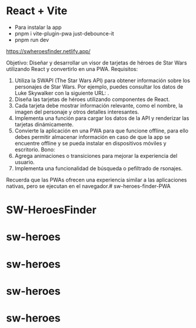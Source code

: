 # React + Vite
* Para instalar la app
* pnpm i vite-plugin-pwa just-debounce-it
* pnpm run dev 

https://swheroesfinder.netlify.app/

Objetivo: Diseñar y desarrollar un visor de tarjetas de héroes de Star Wars utilizando React y convertirlo en una PWA.
Requisitos:
 1) Utiliza la SWAPI (The Star Wars API) para obtener información sobre los personajes de Star Wars. Por ejemplo, puedes consultar los datos de Luke Skywalker con la siguiente URL: .
 2) Diseña las tarjetas de héroes utilizando componentes de React.
 3) Cada tarjeta debe mostrar información relevante, como el nombre, la imagen del personaje y otros detalles interesantes.
 4) Implementa una función para cargar los datos de la API y renderizar las tarjetas dinámicamente.
 5) Convierte la aplicación en una PWA para que funcione offline, para ello debes permitir almacenar información en caso de que la app se encuentre offline  y se pueda instalar en dispositivos móviles y escritorio.
Bono:
 1) Agrega animaciones o transiciones para mejorar la experiencia del usuario.
 2) Implementa una funcionalidad de búsqueda o pefiltrado de rsonajes.
 
Recuerda que las PWAs ofrecen una experiencia similar a las aplicaciones nativas, pero se ejecutan en el navegador.# sw-heroes-finder-PWA
# SW-HeroesFinder
# sw-heroes
# sw-heroes
# sw-heroes
# sw-heroes
